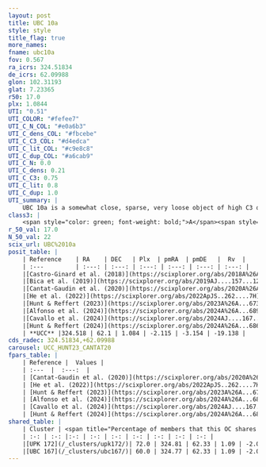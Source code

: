 ```yaml
---
layout: post
title: UBC 10a
style: style
title_flag: true
more_names: 
fname: ubc10a
fov: 0.567
ra_icrs: 324.51834
de_icrs: 62.09988
glon: 102.31193
glat: 7.23365
r50: 17.0
plx: 1.0844
UTI: "0.51"
UTI_COLOR: "#fefee7"
UTI_C_N_COL: "#e0a6b3"
UTI_C_dens_COL: "#fbcebe"
UTI_C_C3_COL: "#d4edca"
UTI_C_lit_COL: "#c9e8c8"
UTI_C_dup_COL: "#a6cab9"
UTI_C_N: 0.0
UTI_C_dens: 0.21
UTI_C_C3: 0.75
UTI_C_lit: 0.8
UTI_C_dup: 1.0
UTI_summary: |
    UBC 10a is a somewhat close, sparse, very loose object of high C3 quality. It is well-studied in the literature. This object shares a significant percentage of members with 2 later reported entries.<br><br><span style="color: #99180f; font-weight: bold;">Warning: </span>contains less than 25 stars with <i>P>0.5</i> estimated.
class3: |
    <span style="color: green; font-weight: bold;">A</span><span style="color: #FFC300; font-weight: bold;">B</span>
r_50_val: 17.0
N_50_val: 22
scix_url: UBC%2010a
posit_table: |
    | Reference    | RA    | DEC   | Plx  | pmRA  | pmDE   |  Rv  |
    | :---         | :---: | :---: | :---: | :---: | :---: | :---: |
    |[Castro-Ginard et al. (2018)](https://scixplorer.org/abs/2018A%26A...618A..59C) | 324.439 | 61.76 | 1.079 | -2.147 | -3.035 | -23.12 |
    |[Bica et al. (2019)](https://scixplorer.org/abs/2019AJ....157...12B) | 324.426 | 61.753 | -- | -- | -- | -- |
    |[Cantat-Gaudin et al. (2020)](https://scixplorer.org/abs/2020A%26A...640A...1C) | 324.652 | 62.206 | 1.075 | -2.131 | -3.031 | -- |
    |[He et al. (2022)](https://scixplorer.org/abs/2022ApJS..262....7H) | 324.804 | 62.357 | 1.086 | -2.043 | -3.107 | -- |
    |[Hunt & Reffert (2023)](https://scixplorer.org/abs/2023A%26A...673A.114H) | 325.278 | 61.968 | 1.115 | -3.32 | -4.831 | -6.086 |
    |[Alfonso et al. (2024)](https://scixplorer.org/abs/2024A%26A...689A..18A) | 325.041 | 62.305 | 1.012 | -2.663 | -3.147 | -- |
    |[Cavallo et al. (2024)](https://scixplorer.org/abs/2024AJ....167...12C) | 325.587 | 62.29 | 1.117 | -- | -- | -- |
    |[Hunt & Reffert (2024)](https://scixplorer.org/abs/2024A%26A...686A..42H) | 325.278 | 61.968 | 1.115 | -3.32 | -4.831 | -6.086 |
    | **UCC** |324.518 | 62.1 | 1.084 | -2.115 | -3.154 | -19.138 | 
cds_radec: 324.51834,+62.09988
carousel: UCC_HUNT23_CANTAT20
fpars_table: |
    | Reference |  Values |
    | :---  |  :---:  |
    | [Cantat-Gaudin et al. (2020)](https://scixplorer.org/abs/2020A%26A...640A...1C) | `AVNN=0.89, DMNN=9.71, AgeNN=7.15` |
    | [He et al. (2022)](https://scixplorer.org/abs/2022ApJS..262....7H) | `A0=1.3, logAge=7.05` |
    | [Hunt & Reffert (2023)](https://scixplorer.org/abs/2023A%26A...673A.114H) | `AV50=1.121, diffAV50=0.563, MOD50=9.649, logAge50=7.656` |
    | [Alfonso et al. (2024)](https://scixplorer.org/abs/2024A%26A...689A..18A) | `AV=0.88941, MOD=9.71004, logAge=7.79851, Z=0.00971` |
    | [Cavallo et al. (2024)](https://scixplorer.org/abs/2024AJ....167...12C) | `AV50=1.31, dMod50=9.93, logAge50=7.48, [Fe/H]50=0.38` |
    | [Hunt & Reffert (2024)](https://scixplorer.org/abs/2024A%26A...686A..42H) | `MassJ=48.1882` |
shared_table: |
    | Cluster | <span title="Percentage of members that this OC shares with the ones listed">%</span>   | RA   | DEC   | Plx   | pmRA  | pmDE  | Rv | UTI |
    | :-: | :-: |:-: | :-: | :-: | :-: | :-: | :-: | :-: |
    |[UPK 172](/_clusters/upk172/)| 72.0 | 324.81 | 62.33 | 1.09 | -2.02 | -3.12 | -16.97 |0.6 |
    |[UBC 167](/_clusters/ubc167/)| 60.0 | 324.77 | 62.33 | 1.09 | -2.04 | -3.09 | -17.91 |0.0 |
---
```

